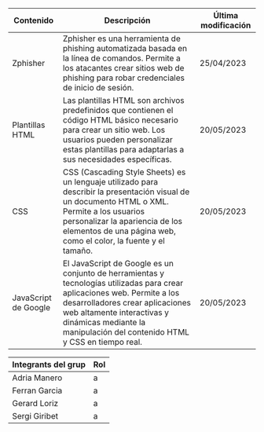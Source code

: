 | Contenido | Descripción | Última modificación |
| --------- | ----------- | -------------------|
| Zphisher | Zphisher es una herramienta de phishing automatizada basada en la línea de comandos. Permite a los atacantes crear sitios web de phishing para robar credenciales de inicio de sesión. | 25/04/2023 |
| Plantillas HTML | Las plantillas HTML son archivos predefinidos que contienen el código HTML básico necesario para crear un sitio web. Los usuarios pueden personalizar estas plantillas para adaptarlas a sus necesidades específicas. | 20/05/2023 |
| CSS | CSS (Cascading Style Sheets) es un lenguaje utilizado para describir la presentación visual de un documento HTML o XML. Permite a los usuarios personalizar la apariencia de los elementos de una página web, como el color, la fuente y el tamaño. | 20/05/2023 |
| JavaScript de Google | El JavaScript de Google es un conjunto de herramientas y tecnologías utilizadas para crear aplicaciones web. Permite a los desarrolladores crear aplicaciones web altamente interactivas y dinámicas mediante la manipulación del contenido HTML y CSS en tiempo real. | 20/05/2023 |

| Integrants del grup | Rol |
| --------- | --------- |
| Adria Manero | a |
| Ferran Garcia | a |
| Gerard Loriz | a |
| Sergi Giribet | a |